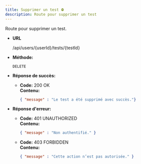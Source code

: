 ```yaml
---
title: Supprimer un test ⛔
description: Route pour supprimer un test
---
```


Route pour supprimer un test.

- **URL**

  /api/users/{userId}/tests/{testId}

- **Méthode:**

  `DELETE`

- **Réponse de succès:**

  - **Code:** 200 OK <br />
    **Contenu:**
    ```json
    { "message" : "Le test a été supprimé avec succès."}
    ```

- **Réponse d'erreur:**

  - **Code:** 401 UNAUTHORIZED <br />
    **Contenu:**
    ```json
    { "message" : "Non authentifié." }
    ```

  - **Code:** 403 FORBIDDEN <br />
    **Contenu:**
    ```json
    { "message" : "Cette action n’est pas autorisée." }
    ```
